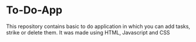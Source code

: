 # To-Do-App
This repository contains basic to do application in which you can add tasks, strike or delete them. It was made using HTML, Javascript and CSS
